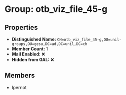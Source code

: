 # Group: otb_viz_file_45-g

## Properties

- **Distinguished Name:** `CN=otb_viz_file_45-g,OU=unil-groups,OU=gesu,DC=ad,DC=unil,DC=ch`
- **Member Count:** 1
- **Mail Enabled:** ❌
- **Hidden from GAL:** ❌

## Members

- lpernot
